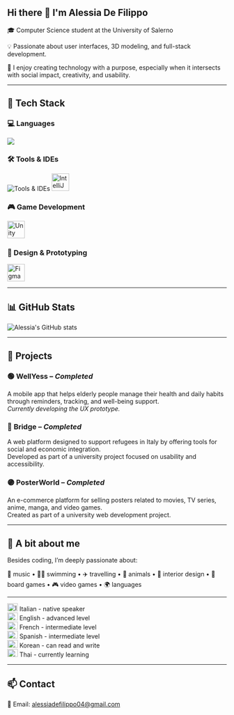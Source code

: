 ## Hi there 👋 I'm Alessia De Filippo

🎓 Computer Science student at the University of Salerno

💡 Passionate about user interfaces, 3D modeling, and full-stack development.

🧠 I enjoy creating technology with a purpose, especially when it intersects with social impact, creativity, and usability.

---

## 🔧 Tech Stack

### 💻 Languages
<p align="left"> <img src="https://skillicons.dev/icons?i=java,c,cs,js,html,css,dart&theme=dark" /> </p>

### 🛠️ Tools & IDEs
<p align="left"> 
  <img src="https://skillicons.dev/icons?i=git,github,vscode,react,mongodb,flutter" alt="Tools & IDEs" /> 
  <img src="https://cdn.jsdelivr.net/gh/devicons/devicon/icons/intellij/intellij-original.svg" alt="IntelliJ IDEA" width="40" height="40"/>
</p>

### 🎮 Game Development
<p align="left">
  <img src="https://skillicons.dev/icons?i=unity" alt="Unity" width="40" height="40"/>
</p>

### 🎨 Design & Prototyping
<p align="left">
  <img src="https://skillicons.dev/icons?i=figma" alt="Figma" width="40" height="40"/>
</p>


---

## 📊 GitHub Stats

![Alessia's GitHub stats](https://github-readme-stats.vercel.app/api?username=al3ssiaDeFilippo&show_icons=true&theme=dark)

---

## 📂 Projects

### 🟢 **WellYess** – *Completed*  
A mobile app that helps elderly people manage their health and daily habits through reminders, tracking, and well-being support.  
*Currently developing the UX prototype.*

### 🔵 **Bridge** – *Completed*  
A web platform designed to support refugees in Italy by offering tools for social and economic integration.  
Developed as part of a university project focused on usability and accessibility.

### 🟣 **PosterWorld** – *Completed*  
An e-commerce platform for selling posters related to movies, TV series, anime, manga, and video games.  
Created as part of a university web development project.

---

## 🌟 A bit about me

Besides coding, I’m deeply passionate about:

🎵 music • 🏊‍♀️ swimming • ✈️ travelling • 🐾 animals • 🏡 interior design • 🎲 board games • 🎮 video games  • 🌍 languages 

---

<img src="https://flagcdn.com/24x18/it.png" alt="Italian" width="24" height="18" /> Italian - native speaker  
<img src="https://flagcdn.com/24x18/gb.png" alt="English" width="24" height="18" /> English - advanced level  
<img src="https://flagcdn.com/24x18/fr.png" alt="French" width="24" height="18" /> French - intermediate level  
<img src="https://flagcdn.com/24x18/es.png" alt="Spanish" width="24" height="18" /> Spanish - intermediate level  
<img src="https://flagcdn.com/24x18/kr.png" alt="Korean" width="24" height="18" /> Korean - can read and write  
<img src="https://flagcdn.com/24x18/th.png" alt="Thai" width="24" height="18" /> Thai - currently learning

---

## 📫 Contact

📧 Email: [alessiadefilippo04@gmail.com](mailto:alessiadefilippo04@gmail.com)
